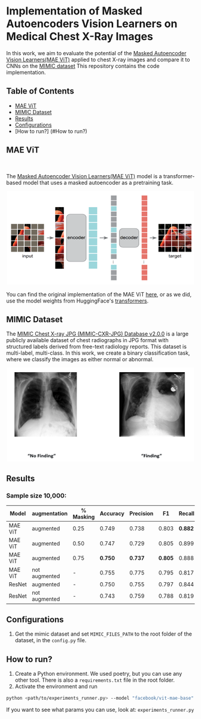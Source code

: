 # Implementation of Masked Autoencoders Vision Learners on Medical Chest X-Ray Images


In this work, we aim to evaluate the potential of the [Masked Autoencoder Vision Learners(MAE ViT)](https://arxiv.org/abs/2111.06377) applied to chest X-ray images and compare it to CNNs on the [MIMIC dataset](https://physionet.org/content/mimic-cxr-jpg/2.0.0/)
This repository contains the code implementation.


## Table of Contents

- [MAE ViT](#mae-vit)
- [MIMIC Dataset](#mimic-dataset)
- [Results](#results)
- [Configurations](#configurations)
- [How to run?] (#How to run?)

## MAE ViT
<br>

The [Masked Autoencoder Vision Learners(MAE ViT)](https://arxiv.org/abs/2111.06377) model is a transformer-based model that uses a masked autoencoder as a pretraining task.

<p align="center">
    <img src="mae_mimic/assets/imgs/mae-architecture.png" width="500" height="250" />
</p>

You can find the original implementation of the MAE ViT [here](https://github.com/facebookresearch/mae), or as we did, use the model weights from HuggingFace's [transformers](https://huggingface.co/facebook/vit-mae-base).

## MIMIC Dataset
The [MIMIC Chest X-ray JPG (MIMIC-CXR-JPG) Database v2.0.0](https://physionet.org/content/mimic-cxr-jpg/2.0.0/) is a large publicly available dataset of chest radiographs in JPG format with structured labels derived from free-text radiology reports.
This dataset is multi-label, multi-class. In this work, we create a binary classification task, where we classify the images as either normal or abnormal.

<p align="center">
    <img src="mae_mimic/assets/imgs/mimic_img_sample.png" width="500" height="250" />
</p>

## Results

### Sample size 10,000:
| Model   | augmentation  | % Masking | Accuracy | Precision | F1    | Recall | AUC   |
|---------|---------------|-----------|----------|-----------|-------|--------|-------|
| MAE ViT | augmented     | 0.25      | 0.749    | 0.738     | 0.803 | **0.882**  | 0.809 |
| MAE ViT | augmented     | 0.50      | 0.747    | 0.729     | 0.805 | 0.899  | 0.796 |
| MAE ViT | augmented     | 0.75      | **0.750**    | **0.737**     |**0.805** | 0.888  | 0.799 |
| MAE ViT | not augmented | -       | 0.755    | 0.775     | 0.795 | 0.817  | **0.802** |
| ResNet  | augmented     | -         | 0.750    | 0.755     | 0.797 | 0.844  | 0.807 |
| ResNet  | not augmented | -       | 0.743    | 0.759     | 0.788 | 0.819  | 0.780 |

## Configurations
1. Get the mimic dataset and set `MIMIC_FILES_PATH` to the root folder of the dataset, in the `config.py` file.

## How to run?
1. Create a Python environment. We used poetry, but you can use any other tool. There is also a `requirements.txt` file in the root folder.
2. Activate the environment and run 
```bash
python <path/to/experiments_runner.py> --model "facebook/vit-mae-base" --transformer "mae_with_augmentation_prob_050"
```
If you want to see what params you can use, look at: `experiments_runner.py`

